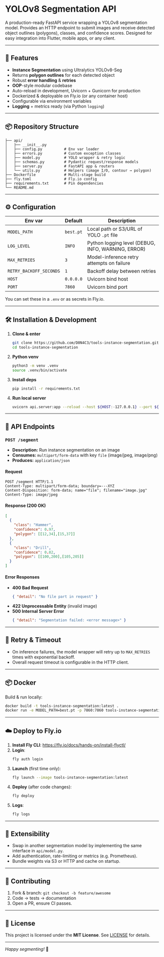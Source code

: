 # YOLOv8 Segmentation API

A production-ready FastAPI service wrapping a YOLOv8 segmentation model. Provides an HTTP endpoint to submit images and receive detected object outlines (polygons), classes, and confidence scores. Designed for easy integration into Flutter, mobile apps, or any client.

---

## 🚀 Features

- **Instance Segmentation** using Ultralytics YOLOv8-Seg
- Returns **polygon outlines** for each detected object
- Robust **error handling** & **retries**
- **OOP**-style modular codebase
- Auto-reload in development, Uvicorn + Gunicorn for production
- Dockerized & deployable on Fly.io (or any container host)
- Configurable via environment variables
- **Logging** + metrics ready (via Python `logging`)

---

## 📦 Repository Structure

```
├── api/
│   ├── __init__.py
│   ├── config.py          # Env var loader
│   ├── errors.py          # Custom exception classes
│   ├── model.py           # YOLO wrapper & retry logic
│   ├── schemas.py         # Pydantic request/response models
│   ├── server.py          # FastAPI app & routers
│   └── utils.py           # Helpers (image I/O, contour → polygon)
├── Dockerfile             # Multi-stage build
├── fly.toml               # Fly.io config
├── requirements.txt       # Pin dependencies
└── README.md
```

---

## ⚙️ Configuration

| Env var                  | Default         | Description                                          |
|--------------------------|-----------------|------------------------------------------------------|
| `MODEL_PATH`             | `best.pt`       | Local path or S3/URL of YOLO `.pt` file              |
| `LOG_LEVEL`              | `INFO`          | Python logging level (DEBUG, INFO, WARNING, ERROR)   |
| `MAX_RETRIES`            | `3`             | Model-inference retry attempts on failure            |
| `RETRY_BACKOFF_SECONDS`  | `1`             | Backoff delay between retries                        |
| `HOST`                   | `0.0.0.0`       | Uvicorn bind host                                    |
| `PORT`                   | `7860`          | Uvicorn bind port                                    |

You can set these in a `.env` or as secrets in Fly.io.

---

## 🛠️ Installation & Development

1. **Clone & enter**  
   ```bash
   git clone https://github.com/D0N4C3/tools-instance-segmentation.git
   cd tools-instance-segmentation
   ```

2. **Python venv**  
   ```bash
   python3 -m venv .venv
   source .venv/bin/activate
   ```

3. **Install deps**  
   ```bash
   pip install -r requirements.txt
   ```

4. **Run local server**  
   ```bash
   uvicorn api.server:app --reload --host ${HOST:-127.0.0.1} --port ${PORT:-8000}
   ```

---

## 🔌 API Endpoints

### `POST /segment`

- **Description:** Run instance segmentation on an image
- **Consumes:** `multipart/form-data` with key `file` (image/jpeg, image/png)
- **Produces:** `application/json`

#### Request

```http
POST /segment HTTP/1.1
Content-Type: multipart/form-data; boundary=---XYZ
Content-Disposition: form-data; name="file"; filename="image.jpg"
Content-Type: image/jpeg

```

#### Response (200 OK)

```json
[
  {
    "class": "Hammer",
    "confidence": 0.97,
    "polygon": [[12,34],[15,37]]
  },
  {
    "class": "Drill",
    "confidence": 0.82,
    "polygon": [[100,200],[105,205]]
  }
]
```

#### Error Responses

- **400 Bad Request**  
  ```json
  { "detail": "No file part in request" }
  ```
- **422 Unprocessable Entity** (invalid image)  
- **500 Internal Server Error**  
  ```json
  { "detail": "Segmentation failed: <error message>" }
  ```

---

## 🔄 Retry & Timeout

- On inference failures, the model wrapper will retry up to `MAX_RETRIES` times with exponential backoff.
- Overall request timeout is configurable in the HTTP client.

---

## 📦 Docker

Build & run locally:

```bash
docker build -t tools-instance-segmentation:latest .
docker run -e MODEL_PATH=best.pt -p 7860:7860 tools-instance-segmentation:latest
```

---

## ☁️ Deploy to Fly.io

1. **Install Fly CLI**: https://fly.io/docs/hands-on/install-flyctl/  
2. **Login**:
   ```bash
   fly auth login
   ```
3. **Launch** (first time only):
   ```bash
   fly launch --image tools-instance-segmentation:latest
   ```
4. **Deploy** (after code changes):
   ```bash
   fly deploy
   ```
5. **Logs**:
   ```bash
   fly logs
   ```

---

## 🔧 Extensibility

- Swap in another segmentation model by implementing the same interface in `api/model.py`.
- Add authentication, rate-limiting or metrics (e.g. Prometheus).
- Bundle weights via S3 or HTTP and cache on startup.

---

## 🤝 Contributing

1. Fork & branch: `git checkout -b feature/awesome`
2. Code → tests → documentation
3. Open a PR, ensure CI passes.

---

## 📜 License

This project is licensed under the **MIT License**. See [LICENSE](LICENSE) for details.

---

*Happy segmenting!* 🚀
